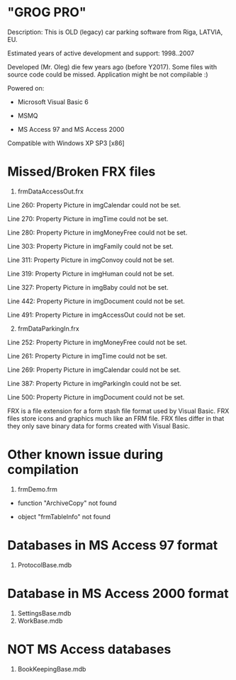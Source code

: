 # "GROG PRO"
Description: This is OLD (legacy) car parking software from Riga, LATVIA, EU. 

Estimated years of active development and support: 1998..2007

Developed (Mr. Oleg) die few years ago (before Y2017). 
Some files with source code could be missed. Application might be not compilable :)


Powered on:

- Microsoft Visual Basic 6

- MSMQ

- MS Access 97 and MS Access 2000


Compatible with Windows XP SP3 [x86] 


# Missed/Broken FRX files


1) frmDataAccessOut.frx

  Line 260: Property Picture in imgCalendar could not be set.
  
  Line 270: Property Picture in imgTime could not be set.
  
  Line 280: Property Picture in imgMoneyFree could not be set.
  
  Line 303: Property Picture in imgFamily could not be set.
  
  Line 311: Property Picture in imgConvoy could not be set.
  
  Line 319: Property Picture in imgHuman could not be set.
  
  Line 327: Property Picture in imgBaby could not be set.
  
  Line 442: Property Picture in imgDocument could not be set.
  
  Line 491: Property Picture in imgAccessOut could not be set.
  

2) frmDataParkingIn.frx

  Line 252: Property Picture in imgMoneyFree could not be set.
  
  Line 261: Property Picture in imgTime could not be set.
  
  Line 269: Property Picture in imgCalendar could not be set.
  
  Line 387: Property Picture in imgParkingIn could not be set.
  
  Line 500: Property Picture in imgDocument could not be set.


FRX is a file extension for a form stash file format used by Visual Basic. 
FRX files store icons and graphics much like an FRM file. 
FRX files differ in that they only save binary data for forms created with Visual Basic.




# Other known issue during compilation

1) frmDemo.frm				

 - function "ArchiveCopy" not found

 - object "frmTableInfo" not found



# Databases in MS Access 97 format

1) ProtocolBase.mdb



# Database in MS Access 2000 format

1) SettingsBase.mdb
2) WorkBase.mdb



# NOT MS Access databases

1) BookKeepingBase.mdb
